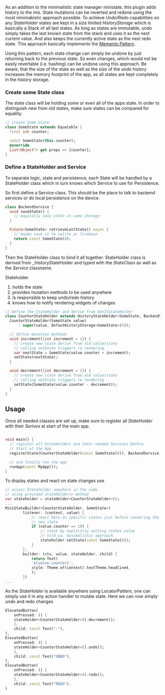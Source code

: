 <!-- 
This README describes the package. If you publish this package to pub.dev,
this README's contents appear on the landing page for your package.

For information about how to write a good package README, see the guide for
[writing package pages](https://dart.dev/guides/libraries/writing-package-pages). 

For general information about developing packages, see the Dart guide for
[creating packages](https://dart.dev/guides/libraries/create-library-packages)
and the Flutter guide for
[developing packages and plugins](https://flutter.dev/developing-packages). 
-->

As an addition to the minimalistic state manager ministate, this plugin adds history to the mix.
State mutations can be reverted and redone using the most minimakistic approach possible.
To achieve Undo/Redo capabilities on any _StateHolder_ states are kept in a size limited _HistoryStorage_ which is basically a Stack of all last states. As long as states are immutable, 
undo simply takes the last known state from the stack and uses it as the next current value. And also keeps the currently active state as the next redo state. 
This approach basically implements the [Memento Pattern](https://en.wikipedia.org/wiki/Memento_pattern). 

Using this pattern, each state change can simply be undone by just returning back to the previous state. So even changes, which would not be easily revertable (i.e. hashing) can be undone using this approach. 
Be aware, that the size of the state as well as the size of the undo history increases the memory footprint of the app, as all states are kept completely in the history storage. 

### Create some State class
The state class will be holding some or even all
of the apps state. In order to distinguish new from old states, make sure states can be compared 
for equality. 

````dart
// create Some State
class SomeState extends Equatable {
  final int counter;

  const SomeState(this.counter);
  @override
  List<Object?> get props => [counter];
}
````

### Define a StateHolder and Service
To separate logic, state and persistence, each State will be handled by a StateHolder class which in turn knows which Service to use for Persistence. 

So first define a Service class. This should be the place to talk to backend services or do local 
persistence on the device. 

```dart
class BackendService {
  void saveState() {
    // magically save state in some storage
  }

  Future<SomeState> retrieveLastState() async {
    // maybe save it to sqlite or firebase
    return const SomeState(0);
  }
}
```

Then the StateHolder class to bind it all together. StateHolder class is derived from _HistoryStateHolder and typed with the _StateClass_ as well as the _Service_ classname.

Stateholder 

1. holds the state
2. provides mutation methods to be used anywhere
3. Is responsible to keep undo/redo history 
4. knows how to notify rendering widgets of changes

```dart
// Define the StateHolder and derive from GetItStateHolder
class CounterStateHolder extends HistoryStateHolder<SomeState, BackendService> {
  CounterStateHolder(SomeState value)
      : super(value, DefautHistoryStorage<SomeState>(5));

  // define mutation methods
  void increment({int increment = 1}) {
    // create new state derive from old value/state
    // calling setState triggers re rendering
    var nextState = SomeState(value.counter + increment);
    setState(nextState);
  }

  void decrement({int decrement = 1}) {
    // create new state derive from old value/state
    // calling setState triggers re rendering
    setState(SomeState(value.counter - decrement));
  }
}
```

## Usage
Once all needed classes are set up, make sure to 
register all _StateHolder_ with their _Serives_ at start of 
the main app. 

```dart 

void main() {
  // register all StateHolders and their needed Services before
  // Start of the App
  registerState(CounterStateHolder(const SomeState(0)), BackendService());

  // and finally run the app
  runApp(const MyApp());
}
```

To display states and react on state changes use 

```dart
// access Stateholder anywhere in the code 
// using provided stateHolder<> method
var stateholder = stateHolder<CounterStateHolder>();
...
MiniStateBuilder<CounterStateHolder, SomeState>(
        listener: (context, value) {
            // react here on specific states just before rendering the
            // new state
            if (value.counter == 10) {
                // reset by explicitly setting states value
                // told ya. minimalistic approach.
                stateholder.setState(const SomeState(0));
            }
        }, 
        builder: (ctx, value, stateHolder, child) {
            return Text(
            '${value.counter}',
            style: Theme.of(context).textTheme.headline4,
            );
        })
...
```

As the _StateHolder_ is available anywhere using LocatorPattern, one can simply use it in any action handler to mutate state. Here we can now simply undo and redo changes

```dart
ElevatedButton(
    onPressed: () {
    stateHolder<CounterStateHolder>().decrement();
    },
    child: const Text("-"),
),
ElevatedButton(
    onPressed: () {
    stateHolder<CounterStateHolder>().undo();
    },
    child: const Text("UNDO"),
),
ElevatedButton(
    onPressed: () {
    stateHolder<CounterStateHolder>().redo();
    },
    child: const Text("REDO"),
)
```